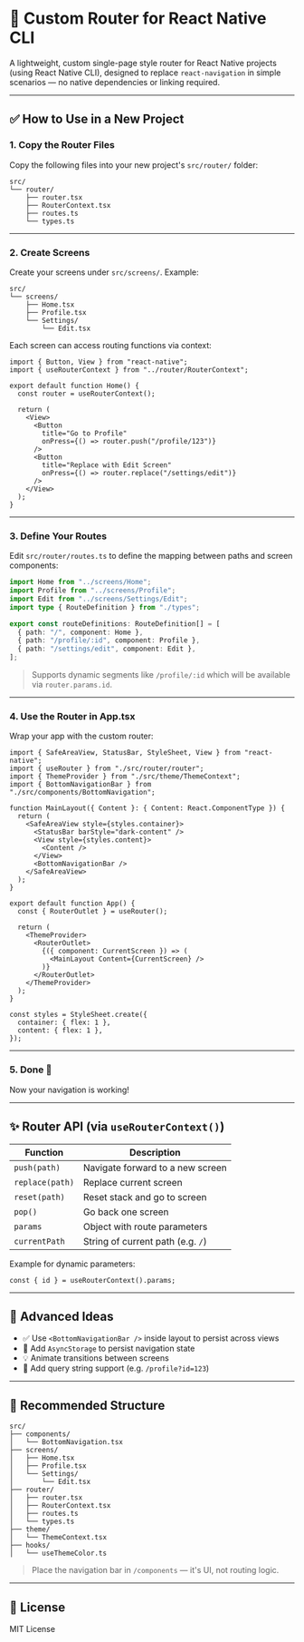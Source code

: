 # 🧭 Custom Router for React Native CLI

A lightweight, custom single-page style router for React Native projects (using
React Native CLI), designed to replace `react-navigation` in simple scenarios —
no native dependencies or linking required.

---

## ✅ How to Use in a New Project

### 1. Copy the Router Files

Copy the following files into your new project's `src/router/` folder:

```
src/
└── router/
    ├── router.tsx
    ├── RouterContext.tsx
    ├── routes.ts
    └── types.ts
```

---

### 2. Create Screens

Create your screens under `src/screens/`. Example:

```
src/
└── screens/
    ├── Home.tsx
    ├── Profile.tsx
    └── Settings/
        └── Edit.tsx
```

Each screen can access routing functions via context:

```tsx
import { Button, View } from "react-native";
import { useRouterContext } from "../router/RouterContext";

export default function Home() {
  const router = useRouterContext();

  return (
    <View>
      <Button
        title="Go to Profile"
        onPress={() => router.push("/profile/123")}
      />
      <Button
        title="Replace with Edit Screen"
        onPress={() => router.replace("/settings/edit")}
      />
    </View>
  );
}
```

---

### 3. Define Your Routes

Edit `src/router/routes.ts` to define the mapping between paths and screen
components:

```ts
import Home from "../screens/Home";
import Profile from "../screens/Profile";
import Edit from "../screens/Settings/Edit";
import type { RouteDefinition } from "./types";

export const routeDefinitions: RouteDefinition[] = [
  { path: "/", component: Home },
  { path: "/profile/:id", component: Profile },
  { path: "/settings/edit", component: Edit },
];
```

> Supports dynamic segments like `/profile/:id` which will be available via
> `router.params.id`.

---

### 4. Use the Router in App.tsx

Wrap your app with the custom router:

```tsx
import { SafeAreaView, StatusBar, StyleSheet, View } from "react-native";
import { useRouter } from "./src/router/router";
import { ThemeProvider } from "./src/theme/ThemeContext";
import { BottomNavigationBar } from "./src/components/BottomNavigation";

function MainLayout({ Content }: { Content: React.ComponentType }) {
  return (
    <SafeAreaView style={styles.container}>
      <StatusBar barStyle="dark-content" />
      <View style={styles.content}>
        <Content />
      </View>
      <BottomNavigationBar />
    </SafeAreaView>
  );
}

export default function App() {
  const { RouterOutlet } = useRouter();

  return (
    <ThemeProvider>
      <RouterOutlet>
        {({ component: CurrentScreen }) => (
          <MainLayout Content={CurrentScreen} />
        )}
      </RouterOutlet>
    </ThemeProvider>
  );
}

const styles = StyleSheet.create({
  container: { flex: 1 },
  content: { flex: 1 },
});
```

---

### 5. Done 🎉

Now your navigation is working!

---

## ✨ Router API (via `useRouterContext()`)

| Function        | Description                       |
| --------------- | --------------------------------- |
| `push(path)`    | Navigate forward to a new screen  |
| `replace(path)` | Replace current screen            |
| `reset(path)`   | Reset stack and go to screen      |
| `pop()`         | Go back one screen                |
| `params`        | Object with route parameters      |
| `currentPath`   | String of current path (e.g. `/`) |

Example for dynamic parameters:

```tsx
const { id } = useRouterContext().params;
```

---

## 🧪 Advanced Ideas

- ✅ Use `<BottomNavigationBar />` inside layout to persist across views
- 💾 Add `AsyncStorage` to persist navigation state
- 💡 Animate transitions between screens
- 🧪 Add query string support (e.g. `/profile?id=123`)

---

## 📁 Recommended Structure

```
src/
├── components/
│   └── BottomNavigation.tsx
├── screens/
│   ├── Home.tsx
│   ├── Profile.tsx
│   └── Settings/
│       └── Edit.tsx
├── router/
│   ├── router.tsx
│   ├── RouterContext.tsx
│   ├── routes.ts
│   └── types.ts
├── theme/
│   └── ThemeContext.tsx
├── hooks/
│   └── useThemeColor.ts
```

> Place the navigation bar in `/components` — it's UI, not routing logic.

---

## 🧾 License

MIT License
